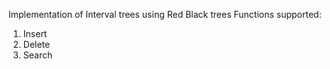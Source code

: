 Implementation of Interval trees using Red Black trees
Functions supported:
1. Insert
2. Delete
3. Search